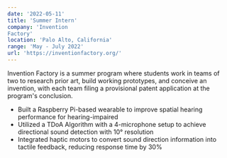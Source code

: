 ```yaml
---
date: '2022-05-11'
title: 'Summer Intern'
company: 'Invention 
Factory'
location: 'Palo Alto, California'
range: 'May - July 2022'
url: 'https://inventionfactory.org/'
---
```


Invention Factory is a summer program where students work in teams of two to research prior art, build working prototypes, and conceive an invention, with each team filing a provisional patent application at the program's conclusion. 

- Built a Raspberry Pi-based wearable to improve spatial hearing performance for hearing-impaired
- Utilized a TDoA Algorithm with a 4-microphone setup to achieve directional sound detection with 10° resolution
- Integrated haptic motors to convert sound direction information into tactile feedback, reducing response time by 30%